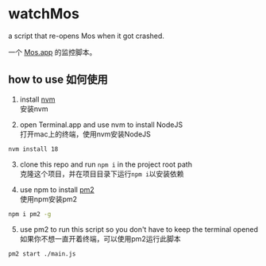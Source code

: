 # watchMos
a script that re-opens Mos when it got crashed.   

一个 [Mos.app](https://github.com/Caldis/Mos) 的监控脚本。


## how to use 如何使用

1. install [nvm](https://github.com/nvm-sh/nvm)  
   安装nvm

2. open Terminal.app and use nvm to install NodeJS  
   打开mac上的终端，使用nvm安装NodeJS

```bash
nvm install 18
```

3. clone this repo and run `npm i` in the project root path  
   克隆这个项目，并在项目目录下运行`npm i`以安装依赖

4. use npm to install [pm2](https://www.npmjs.com/package/pm2)  
   使用npm安装pm2

```bash
npm i pm2 -g
```

5. use pm2 to run this script so you don't have to keep the terminal opened  
   如果你不想一直开着终端，可以使用pm2运行此脚本

```bash
pm2 start ./main.js
```

